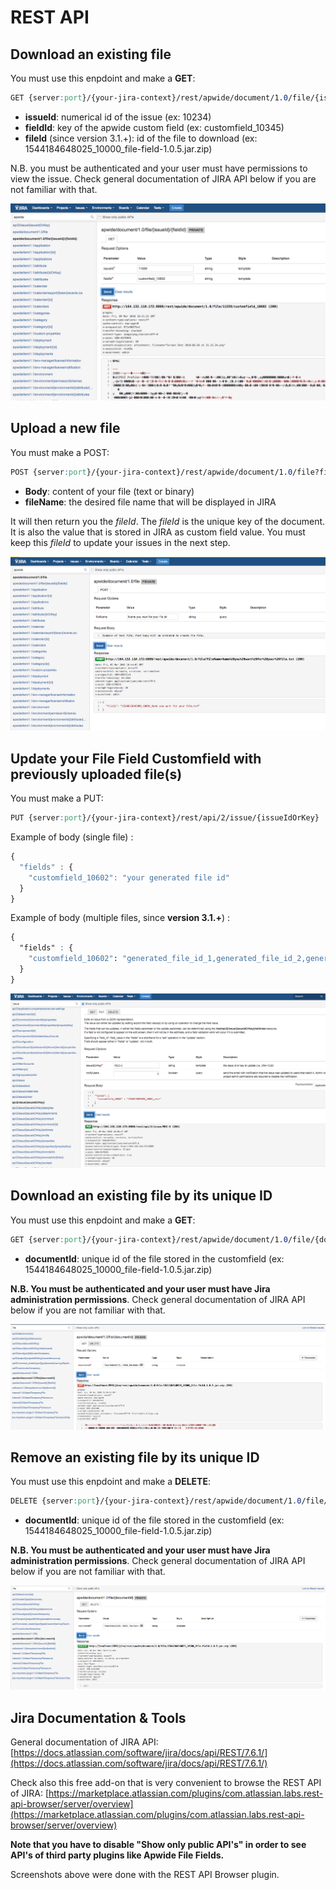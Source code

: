# REST API

## Download an existing file <a href="#restapi-downloadanexistingfile" id="restapi-downloadanexistingfile"></a>

You must use this enpdoint and make a **GET**:

```css
GET {server:port}/{your-jira-context}/rest/apwide/document/1.0/file/{issueId}/{fieldId}/{fileId}
```

* **issueId**: numerical id of the issue (ex: 10234)
* **fieldId**: key of the apwide custom field (ex: customfield\_10345)
* **fileId** (since version 3.1.+): id of the file to download (ex: 1544184648025\_10000\_file-field-1.0.5.jar.zip)

N.B. you must be authenticated and your user must have permissions to view the issue. Check general documentation of JIRA API below if you are not familiar with that.

![](<../.gitbook/assets/image (34).png>)

## Upload a new file <a href="#restapi-uploadanewfile" id="restapi-uploadanewfile"></a>

You must make a POST:

```css
POST {server:port}/{your-jira-context}/rest/apwide/document/1.0/file?fileName=YourFileName.example 
```

* **Body**: content of your file (text or binary)
* **fileName**: the desired file name that will be displayed in JIRA

It will then return you the _fileId_. The _fileId_ is the unique key of the document. It is also the value that is stored in JIRA as custom field value. You must keep this _fileId_ to update your issues in the next step.

![](<../.gitbook/assets/image (35).png>)

## Update your File Field Customfield with previously uploaded file(s) <a href="#restapi-updateyourapwidefieldcustomfieldwithpreviouslyuploadedfile-s" id="restapi-updateyourapwidefieldcustomfieldwithpreviouslyuploadedfile-s"></a>

You must make a PUT:

```css
PUT {server:port}/{your-jira-context}/rest/api/2/issue/{issueIdOrKey}
```

Example of body (single file) :

```javascript
{
  "fields" : {
    "customfield_10602": "your generated file id"
  }
}
```

Example of body (multiple files, since **version 3.1.+**) :

```css
{
  "fields" : {
    "customfield_10602": "generated_file_id_1,generated_file_id_2,generated_file_id_3"
  }
}
```

![](<../.gitbook/assets/image (36).png>)

## Download an existing file by its unique ID <a href="#restapi-downloadanexistingfilebyitsuniqueid" id="restapi-downloadanexistingfilebyitsuniqueid"></a>

You must use this enpdoint and make a **GET**:

```css
GET {server:port}/{your-jira-context}/rest/apwide/document/1.0/file/{documentId}
```

* **documentId**: unique id of the file stored in the customfield (ex: 1544184648025\_10000\_file-field-1.0.5.jar.zip)

**N.B. You must be authenticated and your user must have Jira administration permissions**. Check general documentation of JIRA API below if you are not familiar with that.

![](<../.gitbook/assets/image (38).png>)

## Remove an existing file by its unique ID <a href="#restapi-removeanexistingfilebyitsuniqueid" id="restapi-removeanexistingfilebyitsuniqueid"></a>

You must use this enpdoint and make a **DELETE**:

```css
DELETE {server:port}/{your-jira-context}/rest/apwide/document/1.0/file/{documentId}
```

* **documentId**: unique id of the file stored in the customfield (ex: 1544184648025\_10000\_file-field-1.0.5.jar.zip)

**N.B. You must be authenticated and your user must have Jira administration permissions**. Check general documentation of JIRA API below if you are not familiar with that.

![](<../.gitbook/assets/image (39).png>)

## Jira Documentation & Tools <a href="#restapi-jiradocumentationandtools" id="restapi-jiradocumentationandtools"></a>

General documentation of JIRA API:\
[https://docs.atlassian.com/software/jira/docs/api/REST/7.6.1/](https://docs.atlassian.com/software/jira/docs/api/REST/7.6.1/)

Check also this free add-on that is very convenient to browse the REST API of JIRA: [https://marketplace.atlassian.com/plugins/com.atlassian.labs.rest-api-browser/server/overview](https://marketplace.atlassian.com/plugins/com.atlassian.labs.rest-api-browser/server/overview)

**Note that you have to disable "Show only public API's" in order to see API's of third party plugins like Apwide File Fields.**

Screenshots above were done with the REST API Browser plugin.
